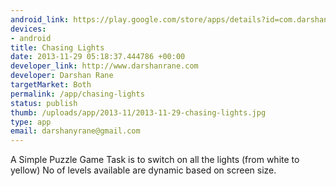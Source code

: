 ```yaml
--- 
android_link: https://play.google.com/store/apps/details?id=com.darshanrane.games.chasinglights&hl=en
devices: 
- android
title: Chasing Lights
date: 2013-11-29 05:18:37.444786 +00:00
developer_link: http://www.darshanrane.com
developer: Darshan Rane
targetMarket: Both
permalink: /app/chasing-lights
status: publish
thumb: /uploads/app/2013-11/2013-11-29-chasing-lights.jpg
type: app
email: darshanyrane@gmail.com
---
```


A Simple Puzzle Game
Task is to switch on all the lights
(from white to yellow)
No of levels available are dynamic based on screen size.
